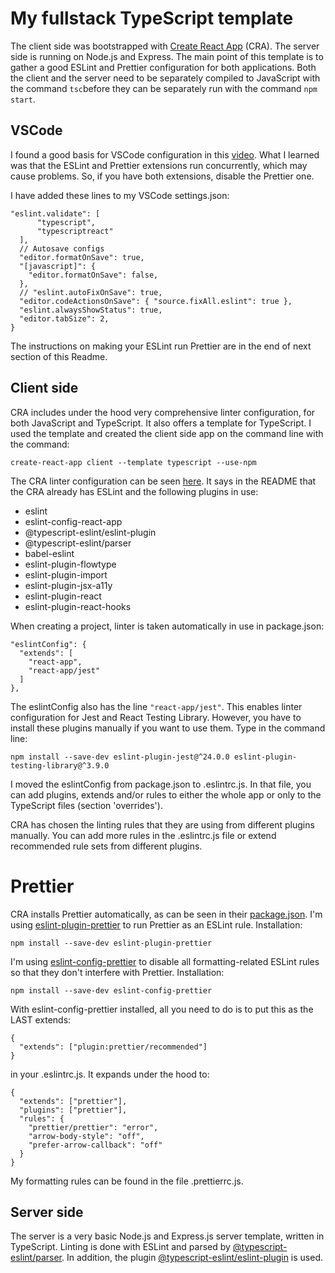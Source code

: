 # My fullstack TypeScript template

The client side was bootstrapped with [Create React App](https://github.com/facebook/create-react-app) (CRA). The server side is running on Node.js and Express. The main point of this template is to gather a good ESLint and Prettier configuration for both applications. Both the client and the server need to be separately compiled to JavaScript with the command `tsc`before they can be separately run with the command `npm start`.

## VSCode

I found a good basis for VSCode configuration in this [video](https://www.youtube.com/watch?v=YIvjKId9m2c). What I learned was that the ESLint and Prettier extensions run concurrently, which may cause problems. So, if you have both extensions, disable the Prettier one.

I have added these lines to my VSCode settings.json:
```
"eslint.validate": [
      "typescript",
      "typescriptreact"
  ],
  // Autosave configs
  "editor.formatOnSave": true,
  "[javascript]": {
    "editor.formatOnSave": false,
  },
  // "eslint.autoFixOnSave": true,
  "editor.codeActionsOnSave": { "source.fixAll.eslint": true },
  "eslint.alwaysShowStatus": true,
  "editor.tabSize": 2,
}
```

The instructions on making your ESLint run Prettier are in the end of next section of this Readme.

## Client side

CRA includes under the hood very comprehensive linter configuration, for both JavaScript and TypeScript. It also offers a template for TypeScript. I used the template and created the client side app on the command line with the command:

```
create-react-app client --template typescript --use-npm
```

The CRA linter configuration can be seen [here](https://github.com/facebook/create-react-app/tree/master/packages/eslint-config-react-app). It says in the README that the CRA already has ESLint and the following plugins in use:

- eslint
- eslint-config-react-app
- @typescript-eslint/eslint-plugin
- @typescript-eslint/parser
- babel-eslint
- eslint-plugin-flowtype
- eslint-plugin-import
- eslint-plugin-jsx-a11y
- eslint-plugin-react
- eslint-plugin-react-hooks

When creating a project, linter is taken automatically in use in package.json:

```
"eslintConfig": {
  "extends": [
    "react-app",
    "react-app/jest"
  ]
},
```

The eslintConfig also has the line `"react-app/jest"`. This enables linter configuration for Jest and React Testing Library. However, you have to install these plugins manually if you want to use them. Type in the command line:

```
npm install --save-dev eslint-plugin-jest@^24.0.0 eslint-plugin-testing-library@^3.9.0
```

I moved the eslintConfig from package.json to .eslintrc.js. In that file, you can add plugins, extends and/or rules to either the whole app or only to the TypeScript files (section 'overrides').

CRA has chosen the linting rules that they are using from different plugins manually. You can add more rules in the .eslintrc.js file or extend recommended rule sets from different plugins.

# Prettier

CRA installs Prettier automatically, as can be seen in their [package.json](https://github.com/facebook/create-react-app/blob/master/package.json). I'm using [eslint-plugin-prettier](https://github.com/prettier/eslint-plugin-prettier) to run Prettier as an ESLint rule. Installation:

```
npm install --save-dev eslint-plugin-prettier
```

I'm using [eslint-config-prettier](https://github.com/prettier/eslint-config-prettier) to disable all formatting-related ESLint rules so that they don't interfere with Prettier. Installation:

```
npm install --save-dev eslint-config-prettier
```

With eslint-config-prettier installed, all you need to do is to put this as the LAST extends:

```
{
  "extends": ["plugin:prettier/recommended"]
}
```

in your .eslintrc.js. It expands under the hood to:

```
{
  "extends": ["prettier"],
  "plugins": ["prettier"],
  "rules": {
    "prettier/prettier": "error",
    "arrow-body-style": "off",
    "prefer-arrow-callback": "off"
  }
}
```

My formatting rules can be found in the file .prettierrc.js.

## Server side

The server is a very basic Node.js and Express.js server template, written in TypeScript. Linting is done with ESLint and parsed by [@typescript-eslint/parser](https://www.npmjs.com/package/@typescript-eslint/parser). In addition, the plugin [@typescript-eslint/eslint-plugin](https://www.npmjs.com/package/@typescript-eslint/eslint-plugin) is used.